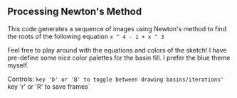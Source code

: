 ## Processing Newton's Method

This code generates a sequence of images using Newton's method
to find the roots of the following equation `x ^ 4 - 1 + x ^ 3`

Feel free to play around with the equations and colors of the sketch! I have pre-define some nice color palettes for the basin fill. I prefer the blue theme myself. 

Controls:
`key 'b' or 'B' to toggle between drawing basins/iterations'
`key 'r' or 'R' to save frames`
